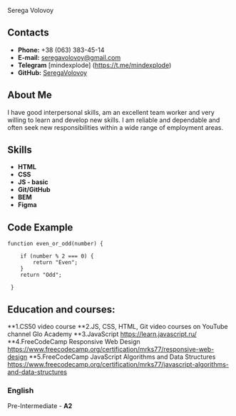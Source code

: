 Serega Volovoy
## Contacts
- **Phone:** +38 (063) 383-45-14
- **E-mail:** seregavolovoy@gmail.com
- **Telegram** [mindexplode] (https://t.me/mindexplode)
- **GitHub:** [SeregaVolovoy](https://github.com/SeregaVolovoy)
## About Me
I have good interpersonal skills, am an excellent team worker and very willing to learn and develop new skills.
I am reliable and dependable and often seek new responsibilities within a wide range of employment areas.
## Skills
- **HTML**
- **CSS**
- **JS - basic**
- **Git/GitHub**
- **BEM**
- **Figma**
## Code Example
```
function even_or_odd(number) {

    if (number % 2 === 0) {
        return "Even";
    }
    return "Odd";

 }
```
## Education and courses:
**1.CS50 video course
**2.JS, CSS, HTML, Git video courses on YouTube channel Glo Academy
**3.JavaScript https://learn.javascript.ru/
**4.FreeCodeCamp Responsive Web Design https://www.freecodecamp.org/certification/mrks77/responsive-web-design
**5.FreeCodeCamp JavaScript Algorithms and Data Structures https://www.freecodecamp.org/certification/mrks77/javascript-algorithms-and-data-structures
### English
Pre-Intermediate - **A2**
